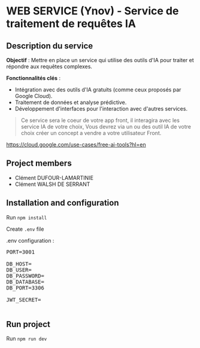 # WEB SERVICE (Ynov) - Service de traitement de requêtes IA

## Description du service

**Objectif** : Mettre en place un service qui utilise des outils d'IA pour traiter et répondre aux requêtes complexes.

**Fonctionnalités clés** :

- Intégration avec des outils d'IA gratuits (comme ceux proposés par Google Cloud).
- Traitement de données et analyse prédictive.
- Développement d'interfaces pour l'interaction avec d'autres services.

> Ce service sera le coeur de votre app front, il interagira avec les service IA de votre choix, Vous devrez via un ou des outil IA de votre choix créer un concept a vendre a votre utilisateur Front.

https://cloud.google.com/use-cases/free-ai-tools?hl=en

## Project members

- Clément DUFOUR-LAMARTINIE
- Clément WALSH DE SERRANT

## Installation and configuration

Run `npm install`

Create `.env` file

.env configuration :

 <pre>
PORT=3001

DB_HOST=
DB_USER=
DB_PASSWORD=
DB_DATABASE=
DB_PORT=3306

JWT_SECRET=
 </pre>

## Run project

Run `npm run dev`

